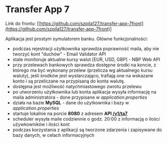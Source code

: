 
# Transfer App 7
  
Link do frontu: [[https://github.com/szpila127/transfer-app-7front](https://github.com/szpila127/transfer-app-7front)]

Aplikacja jest prostym symulatorem banku.
Główne funkcjonalności:
 - podczas rejestracji użytkownika sprawdza poprawność maila, aby nie tworzyć kont "duchów" - Email Validator API
 - stale monitoruje aktualne kursy walut [EUR, USD, GBP] - NBP Web API
 - przy przelewach bankowych sprawdza dostępne środki na koncie, z którego ma być wykonany przelew (przelicza wg aktualnego kursu waluty), jeśli środków jest wystarczająco, trafiają one na wskazane konto i są przeliczane na przypisaną do konta walutę.
 - dostępna jest możliwość natychmiastowego zwrotu przelewu
 - po utworzeniu użytkownika lub konta aplikacja wysyła informację na maila administratora - done przypisane w *application.properties*
 - działa na bazie **MySQL** - dane do użytkownika i bazy w *application.properties*
 - startuje lokalnie na porcie **8080** z adresem **API [/v1/ta7](/v1/ta7)**
 - scheduler wysyła maile codziennie o godz. 20:00 z informacją o ilości używkowników i ilości kont
 - podczas korzystania z aplikacji są tworzone zdarzenia i zapisywane do bazy danych, w celach informacyjnych

